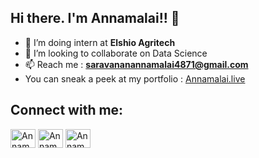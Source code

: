 ## **Hi there. I'm Annamalai!!** 👋

- 🔭 I’m doing intern at **Elshio Agritech**
- 👯 I’m looking to collaborate on Data Science
- 📫 Reach me : **saravananannamalai4871@gmail.com**
- You can sneak a peek at my portfolio : [Annamalai.live](https://annamalai.netlify.app)
  
 ## Connect with me:
 <a href="https://www.linkedin.com/in/annamalai-v-r-830381180/" target="blank"><img align="center" src="https://cdn.jsdelivr.net/npm/simple-icons@3.0.1/icons/linkedin.svg" alt="Annamalailinkedin" height="30" width="40" /></a>
<a href="https://www.youtube.com/channel/UCnVpEcfut-Bu1IFmQr7vRuw" target="blank"><img align="center" src="https://cdn.jsdelivr.net/npm/simple-icons@3.0.1/icons/youtube.svg" alt="Annamalaiyoutube" height="30" width="40" /></a>
<a href="https://instagram.com/c_o_o_l._.pixel" target="blank"><img align="center" src="https://cdn.jsdelivr.net/npm/simple-icons@3.0.1/icons/instagram.svg" alt="Annamalaiinsta" height="30" width="40" /></a>



